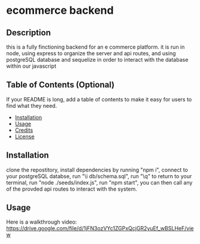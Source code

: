 # ecommerce backend

## Description

this is a fully finctioning backend for an e commerce platform. it is run in node, using express to organize the server and api routes, and using postgreSQL database and sequelize in order to interact with the database within our javascript

## Table of Contents (Optional)

If your README is long, add a table of contents to make it easy for users to find what they need.

- [Installation](#installation)
- [Usage](#usage)
- [Credits](#credits)
- [License](#license)

## Installation

clone the repostitory, install dependencies by running "npm i", connect to your postgreSQL databse, run "\i db/schema.sql", run "\q" to return to your terminal, run "node ./seeds/index.js", run "npm start", you can then call any of the provded api routes to interact with the system.

## Usage

Here is a walkthrough video: https://drive.google.com/file/d/1jFN3ozVYc1ZGPxQcjGR2yuEf_wBSLHeF/view

